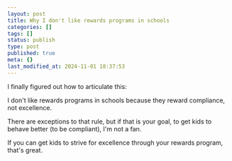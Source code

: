 ```yaml
---
layout: post
title: Why I don't like rewards programs in schools
categories: []
tags: []
status: publish
type: post
published: true
meta: {}
last_modified_at: 2024-11-01 18:37:53
---
```


I finally figured out how to articulate this:

I don't like rewards programs in schools because they reward compliance, not excellence.

There are exceptions to that rule, but if that is your goal, to get kids to behave better (to be compliant), I'm not a fan.

If you can get kids to strive for excellence through your rewards program, that's great.
